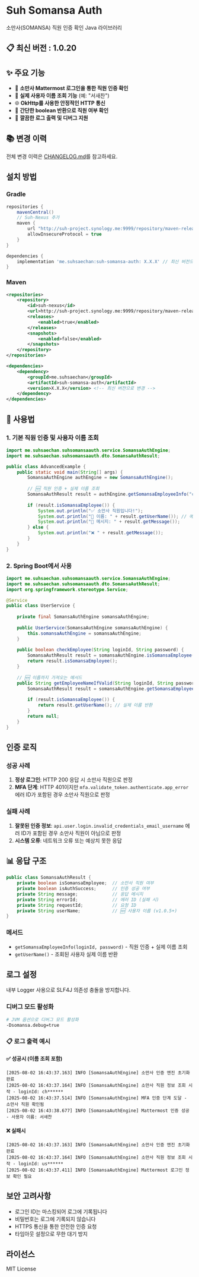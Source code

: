 # Suh Somansa Auth

소만사(SOMANSA) 직원 인증 확인 Java 라이브러리

## 📋 최신 버전 : 1.0.20

## ✨ 주요 기능

- 🔐 **소만사 Mattermost 로그인을 통한 직원 인증 확인**
- 👤 **실제 사용자 이름 조회 기능** (예: "서새찬")
- 🌐 **OkHttp를 사용한 안정적인 HTTP 통신**
- 🎯 **간단한 boolean 반환으로 직원 여부 확인**
- 📝 **깔끔한 로그 출력 및 디버그 지원**

## 📚 변경 이력

전체 변경 이력은 [CHANGELOG.md](./CHANGELOG.md)를 참고하세요.

## 설치 방법

### Gradle

```gradle
repositories {
    mavenCentral()
    // Suh-Nexus 추가
    maven {
        url "http://suh-project.synology.me:9999/repository/maven-releases/"
        allowInsecureProtocol = true
    }
}

dependencies {
    implementation 'me.suhsaechan:suh-somansa-auth: X.X.X' // 최신 버전으로 변경
}
```

### Maven

```xml
<repositories>
    <repository>
        <id>suh-nexus</id>
        <url>http://suh-project.synology.me:9999/repository/maven-releases/</url>
        <releases>
            <enabled>true</enabled>
        </releases>
        <snapshots>
            <enabled>false</enabled>
        </snapshots>
    </repository>
</repositories>

<dependencies>
    <dependency>
        <groupId>me.suhsaechan</groupId>
        <artifactId>suh-somansa-auth</artifactId>
        <version>X.X.X</version> <!-- 최신 버전으로 변경 -->
    </dependency>
</dependencies>
```

## 🚀 사용법

### 1. 기본 직원 인증 및 사용자 이름 조회

```java
import me.suhsaechan.suhsomansaauth.service.SomansaAuthEngine;
import me.suhsaechan.suhsomansaauth.dto.SomansaAuthResult;

public class AdvancedExample {
    public static void main(String[] args) {
        SomansaAuthEngine authEngine = new SomansaAuthEngine();
        
        // 🆕 직원 인증 + 실제 이름 조회
        SomansaAuthResult result = authEngine.getSomansaEmployeeInfo("chan4760", "password");
        
        if (result.isSomansaEmployee()) {
            System.out.println("✅ 소만사 직원입니다!");
            System.out.println("👤 이름: " + result.getUserName()); // 예: "서새찬"
            System.out.println("📝 메시지: " + result.getMessage());
        } else {
            System.out.println("❌ " + result.getMessage());
        }
    }
}
```

### 2. Spring Boot에서 사용

```java
import me.suhsaechan.suhsomansaauth.service.SomansaAuthEngine;
import me.suhsaechan.suhsomansaauth.dto.SomansaAuthResult;
import org.springframework.stereotype.Service;

@Service
public class UserService {
    
    private final SomansaAuthEngine somansaAuthEngine;
    
    public UserService(SomansaAuthEngine somansaAuthEngine) {
        this.somansaAuthEngine = somansaAuthEngine;
    }
    
    public boolean checkEmployee(String loginId, String password) {
        SomansaAuthResult result = somansaAuthEngine.isSomansaEmployee(loginId, password);
        return result.isSomansaEmployee();
    }
    
    // 🆕 이름까지 가져오는 메서드
    public String getEmployeeNameIfValid(String loginId, String password) {
        SomansaAuthResult result = somansaAuthEngine.getSomansaEmployeeInfo(loginId, password);
        
        if (result.isSomansaEmployee()) {
            return result.getUserName(); // 실제 이름 반환
        }
        return null;
    }
}
```

## 인증 로직

### 성공 사례
1. **정상 로그인**: HTTP 200 응답 시 소만사 직원으로 판정
2. **MFA 단계**: HTTP 401이지만 `mfa.validate_token.authenticate.app_error` 에러 ID가 포함된 경우 소만사 직원으로 판정

### 실패 사례
1. **잘못된 인증 정보**: `api.user.login.invalid_credentials_email_username` 에러 ID가 포함된 경우 소만사 직원이 아님으로 판정
2. **시스템 오류**: 네트워크 오류 또는 예상치 못한 응답

## 📊 응답 구조

```java
public class SomansaAuthResult {
    private boolean isSomansaEmployee;  // 소만사 직원 여부
    private boolean isAuthSuccess;      // 인증 성공 여부
    private String message;             // 응답 메시지
    private String errorId;             // 에러 ID (실패 시)
    private String requestId;           // 요청 ID
    private String userName;            // 🆕 사용자 이름 (v1.0.5+)
}
```

### 메서드 

- `getSomansaEmployeeInfo(loginId, password)` - 직원 인증 + 실제 이름 조회
- `getUserName()` - 조회된 사용자 실제 이름 반환

## 로그 설정

내부 Logger 사용으로 SLF4J 의존성 충돌을 방지합니다.

### 디버그 모드 활성화
```bash
# JVM 옵션으로 디버그 모드 활성화
-Dsomansa.debug=true
```

### 📋 로그 출력 예시

#### ✅ 성공시 (이름 조회 포함)
```
[2025-08-02 16:43:37.163] INFO [SomansaAuthEngine] 소만사 인증 엔진 초기화 완료
[2025-08-02 16:43:37.164] INFO [SomansaAuthEngine] 소만사 직원 정보 조회 시작 - loginId: ch******
[2025-08-02 16:43:37.514] INFO [SomansaAuthEngine] MFA 인증 단계 도달 - 소만사 직원 확인됨
[2025-08-02 16:43:38.677] INFO [SomansaAuthEngine] Mattermost 인증 성공 - 사용자 이름: 서새찬
```

#### ❌ 실패시
```
[2025-08-02 16:43:37.163] INFO [SomansaAuthEngine] 소만사 인증 엔진 초기화 완료
[2025-08-02 16:43:37.164] INFO [SomansaAuthEngine] 소만사 직원 정보 조회 시작 - loginId: us******
[2025-08-02 16:43:37.411] INFO [SomansaAuthEngine] Mattermost 로그인 정보 확인 필요
```

## 보안 고려사항

- 로그인 ID는 마스킹되어 로그에 기록됩니다
- 비밀번호는 로그에 기록되지 않습니다
- HTTPS 통신을 통한 안전한 인증 요청
- 타임아웃 설정으로 무한 대기 방지

## 라이선스

MIT License


